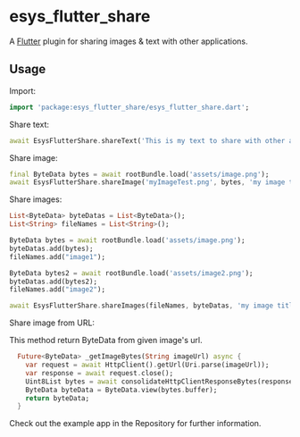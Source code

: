 # esys_flutter_share

A [Flutter](https://flutter.io) plugin for sharing images & text with other applications.

## Usage

Import:

```dart
import 'package:esys_flutter_share/esys_flutter_share.dart';
```

Share text:

```dart
await EsysFlutterShare.shareText('This is my text to share with other applications.', 'my text title');
```

Share image:

```dart
final ByteData bytes = await rootBundle.load('assets/image.png');
await EsysFlutterShare.shareImage('myImageTest.png', bytes, 'my image title');
```

Share images:

```dart
List<ByteData> byteDatas = List<ByteData>();
List<String> fileNames = List<String>();

ByteData bytes = await rootBundle.load('assets/image.png');
byteDatas.add(bytes);
fileNames.add("image1");

ByteData bytes2 = await rootBundle.load('assets/image2.png');
byteDatas.add(bytes2);
fileNames.add("image2");

await EsysFlutterShare.shareImages(fileNames, byteDatas, 'my image title');
```

Share image from URL:

This method return ByteData from given image's url.
```dart
  Future<ByteData> _getImageBytes(String imageUrl) async {
    var request = await HttpClient().getUrl(Uri.parse(imageUrl));
    var response = await request.close();
    Uint8List bytes = await consolidateHttpClientResponseBytes(response);
    ByteData byteData = ByteData.view(bytes.buffer);
    return byteData;
  }
```


Check out the example app in the Repository for further information.


